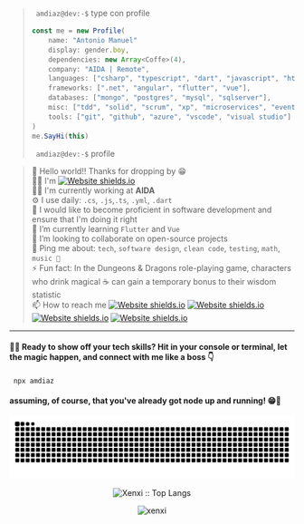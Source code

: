 > ` amdiaz@dev:-$` type con profile
>   ``` ts
>   const me = new Profile(
>       name: "Antonio Manuel"
>       display: gender.boy,
>       dependencies: new Array<Coffe>(4),
>       company: "AIDA | Remote",
>       languages: ["csharp", "typescript", "dart", "javascript", "html+css"],
>       frameworks: [".net", "angular", "flutter", "vue"],
>       databases: ["mongo", "postgres", "mysql", "sqlserver"],
>       misc: ["tdd", "solid", "scrum", "xp", "microservices", "event driven", "design system pattern", "ddd"],
>       tools: ["git", "github", "azure", "vscode", "visual studio"]
> )
>   me.SayHi(this)
>   ```
> ` amdiaz@dev:-$` profile 

> 🖖 Hello world!! Thanks for dropping by 😁<br>
> 🐱‍💻 I'm [![Website shields.io](https://img.shields.io/badge/Amdiaz-😉-green.svg)](https://antoniomdm.dev/)<br>
> 👨‍🏭 I'm currently working at **AIDA**<br>
> ⚙️ I use daily: `.cs`, `.js`,`.ts`, `.yml`, `.dart` <br>
> 👀 I would like to become proficient in software development and ensure that I'm doing it right<br>
> 🌱 I’m currently learning `Flutter` and `Vue` <br>
> 👯 I’m looking to collaborate on open-source projects<br>
> 💬 Ping me about: `tech`, `software design`, `clean code`, `testing`, `math`, `music 🎸`<br>
>⚡ Fun fact: In the Dungeons & Dragons role-playing game, characters who drink magical ☕ can gain a temporary bonus to their wisdom statistic <br>
> 📫 How to reach me [![Website shields.io](https://img.shields.io/badge/xenxi%230708-5865F2.svg?logo=discord&logoColor=white)](https://discordapp.com/users/xenxi#0708) [![Website shields.io](https://img.shields.io/badge/antoniom.diaz.moreno-EA4335.svg?logo=gmail&logoColor=white)](mailto:antoniom.diaz.moreno@gmail.com) [![Website shields.io](https://img.shields.io/badge/amdiaz-0A66C2.svg?logo=linkedin&logoColor=white)](https://www.linkedin.com/in/antonio-manuel-d%C3%ADaz-moreno/) [![Website shields.io](https://img.shields.io/badge/schedule%20a%20meeting-00897B.svg?logo=googlemeet&logoColor=white)](https://calendly.com/antoniom-diaz-moreno/30min) <br>
---
#### 👨‍💻 Ready to show off your tech skills? Hit in your console or terminal, let the magic happen, and connect with me like a boss 👇

``` 
 npx amdiaz
```
#### assuming, of course, that you've already got node up and running! 😁🤞

<p align="center">
<picture >
  <source media="(prefers-color-scheme: dark)" srcset="https://raw.githubusercontent.com/xenxi/xenxi/output/github-contribution-grid-snake-dark.svg">
  <source media="(prefers-color-scheme: light)" srcset="https://raw.githubusercontent.com/xenxi/xenxi/output/github-contribution-grid-snake.svg">
  <img alt="github-snake" src="assets/github-contribution-grid-snake.svg">
</picture>

<p align="center"><img src="https://github-readme-stats.vercel.app/api/top-langs/?username=xenxi&langs_count=10&theme=tokyonight&layout=compact" alt="Xenxi :: Top Langs" /></p>

<div align="center">
<!-- <img src="https://hits.seeyoufarm.com/api/count/incr/badge.svg?url=https%3A%2F%2Fgithub.com%2Fxenxi1212%2Fhit-counter" style="text-align: right"> -->
<img src="https://komarev.com/ghpvc/?username=xenxi&color=green&label=👀" alt="xenxi" />
</div>
<!-- ![image](https://github-readme-stats.vercel.app/api/top-langs/?username=xenxi)  -->
<!-- 
![image](https://github-profile-summary-cards.vercel.app/api/cards/profile-details?username=xenxi) <br>
![image](https://github-readme-stats-git-masterrstaa-rickstaa.vercel.app/api?username=xenxi)
 -->
